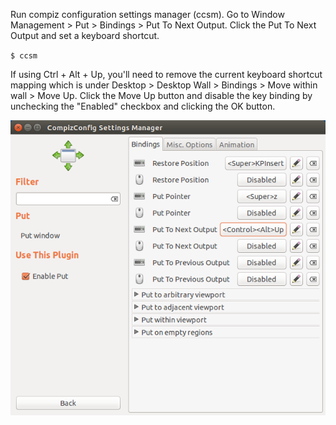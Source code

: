 <p>Run compiz configuration settings manager (ccsm). Go to Window Management > Put > Bindings > Put To Next Output. Click the Put To Next Output and set a keyboard shortcut.</p>

<code>$ ccsm</code>

<p>If using Ctrl + Alt + Up, you'll need to remove the current keyboard shortcut mapping which is under Desktop > Desktop Wall > Bindings > Move within wall > Move Up. Click the Move Up button and disable the key binding by unchecking the "Enabled" checkbox and clicking the OK button.</p>

<img alt="" src="/img/uploads/2015-05/ubuntu-move-to-next-monitor.png" />